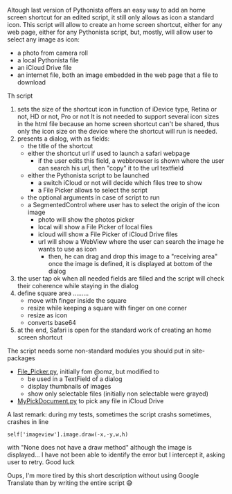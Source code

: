 Altough last version of Pythonista offers an easy way to add an home screen shortcut for an edited script, it still only allows as icon a standard icon.
This script will allow to create an home screen shortcut, either for any web page, either for any Pythonista script, but, mostly, will allow user to select any image as icon:
- a photo from camera roll
- a local Pythonista file
- an iCloud Drive file
- an internet file, both an image embedded in the web page that a file to download

Th script

1) sets the size of the shortcut icon in function of iDevice type, Retina or not, HD or not, Pro or not
It is not needed to support several icon sizes in the html file because an home screen shortcut can't be shared, thus only the icon size on the device where the shortcut will run is needed.
2) presents a dialog, with as fields:
   - the title of the shortcut 
   - either the shortcut url if used to launch a safari webpage 
     - if the user edits this field, a webbrowser is shown where the user can
       search his url, then "copy" it to the url textfield
   - either the Pythonista script to be launched
     - a switch iCloud or not will decide which files tree to show
     - a File Picker allows to select the script
   - the optional arguments in case of script to run
   - a SegmentedControl where user has to select the origin of the icon image
     - photo will show the photos picker
     - local will show a File Picker of local files
     - icloud will show a File Picker of iCloud Drive files
     - url will show a WebView where the user can search the image he wants to
       use as icon
       - then, he can drag and drop this image to a "receiving area"
     once the image is defined, it is displayed at bottom of the dialog
3) the user tap ok when all needed fields are filled and the script will check 
   their coherence while staying in the dialog
4) define square area 
.........
   - move with finger inside the square
   - resize while keeping a square with finger on one corner
   - resize as icon
   - converts base64
5) at the end, Safari is open for the standard work of creating an home screen
   shortcut


The script needs some non-standard modules you should put in site-packages
  - [File_Picker.py](https://github.com/cvpe/Pythonista-scripts/blob/master/File_Picker.py), initially fom @omz, but modified to
    - be used in a TextField of a dialog
    - display thumbnails of images
    - show only selectable files (initially non selectable were grayed)
  - [MyPickDocument.py](https://github.com/cvpe/Pythonista-scripts/blob/master/MyPickDocument.py) to pick any file in iCloud Drive

A last remark: during my tests, sometimes the script crashs 
sometimes, crashes in line
```
self['imageview'].image.draw(-x,-y,w,h)
```
with "None does not have a draw method" although the image is displayed...
I have not been able to identify the error but I intercept it, asking user to retry. Good luck

Oups, I'm more tired by this short description without using Google Translate than by writing the entire script 😅
